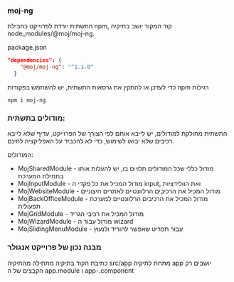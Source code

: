### moj-ng
התשתית יורדת לפרוייקט כחבילת npm, קוד המקור יושב בתיקיה node_modules/@moj/moj-ng.

package.json
```json
"dependencies": {
    "@moj/moj-ng": "^1.1.0"
  }
``` 
כדי לעדכן או להתקין את גרסאות התשתית, יש להשתמש בפקודות npm רגילות
```
npm i moj-ng
```
### מודולים בתשתית:
התשתית מחולקת למודולים, יש לייבא אותם לפי הצורך של הפרוייקט, עדיף שלא לייבא רכיבים שלא יבואו לשימוש, כדי לא להכביד על האפליקציה לחינם.

המודולים:
* MojSharedModule - מודול כללי שכל המודולים תלויים בו, יש להעלות אותו בתחילת המערכת
* MojInputModule - מודול המכיל את כל פקדי ה input, ואת הוולידציות
* MojWebsiteModule - מודול המכיל את הרכיבים הרלוונטיים לאתרים חיצוניים
* MojBackOfficeModule - מודול המכיל את הרכיבים הרלוונטיים למערכת תפעולית
* MojGridModule - מודול המכיל את רכיבי הגריד
* MojWizardModule - מודול עבור ה wizard
* MojSlidingMenuModule - עבור תפריט שאפשר להוריד ולנעוץ


### מבנה נכון של פרוייקט אנגולר
כתיבת הקוד בתיקיה מתחילה מהתיקיה src/app
מתחת לתיקיה app יושבים רק הקבצים של ה app.module ו app-.component



